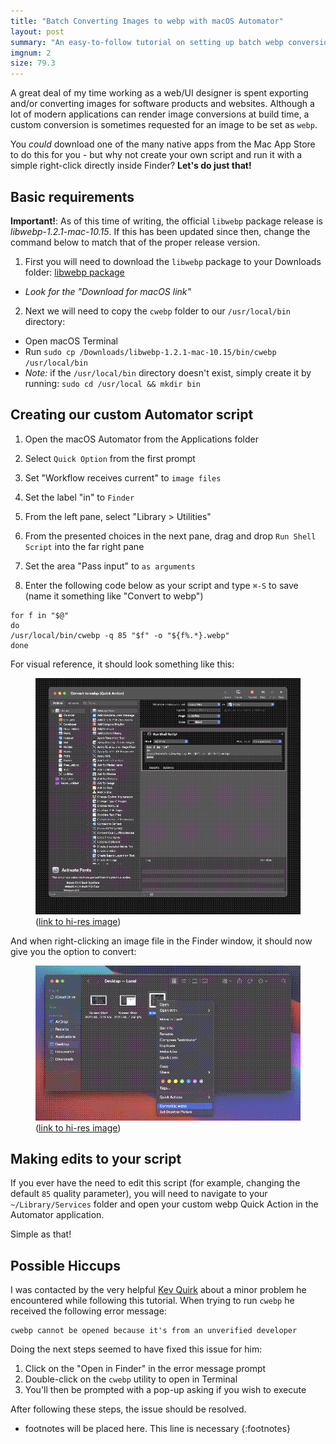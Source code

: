 ```yaml
---
title: "Batch Converting Images to webp with macOS Automator"
layout: post
summary: "An easy-to-follow tutorial on setting up batch webp conversion of images on macOS"
imgnum: 2
size: 79.3
---
```


A great deal of my time working as a web/UI designer is spent exporting and/or converting images for software products and websites. Although a lot of modern applications can render image conversions at build time, a custom conversion is sometimes requested for an image to be set as `webp`.

You *could* download one of the many native apps from the Mac App Store to do this for you - but why not create your own script and run it with a simple right-click directly inside Finder? **Let's do just that!**

## Basic requirements

**Important!**: As of this time of writing, the official `libwebp` package release is *libwebp-1.2.1-mac-10.15*. If this has been updated since then, change the command below to match that of the proper release version.

1. First you will need to download the `libwebp` package to your Downloads folder: [libwebp package](https://developers.google.com/speed/webp/download)
  - *Look for the "Download for macOS link"*

2. Next we will need to copy the `cwebp` folder to our `/usr/local/bin` directory:
  - Open macOS Terminal
  - Run `sudo cp /Downloads/libwebp-1.2.1-mac-10.15/bin/cwebp /usr/local/bin`
  - *Note:* if the `/usr/local/bin` directory doesn't exist, simply create it by running: `sudo cd /usr/local && mkdir bin`

## Creating our custom Automator script

1. Open the macOS Automator from the Applications folder

2. Select `Quick Option` from the first prompt

3. Set "Workflow receives current" to `image files`

4. Set the label "in" to `Finder`

5. From the left pane, select "Library > Utilities"

6. From the presented choices in the next pane, drag and drop `Run Shell Script` into the far right pane

7. Set the area "Pass input" to `as arguments`

8. Enter the following code below as your script and type `⌘-S` to save (name it something like "Convert to webp")

```
for f in "$@"
do
/usr/local/bin/cwebp -q 85 "$f" -o "${f%.*}.webp"
done
```

For visual reference, it should look something like this:

<figure>
  <img src="/public/images/automator.png" alt="macOS Automator">
  <figcaption>(<a href="/public/images/automator.webp">link to hi-res image</a>)</figcaption>
</figure>

And when right-clicking an image file in the Finder window, it should now give you the option to convert:

<figure>
  <img src="/public/images/automator-2.png" alt="Right click to convert">
  <figcaption>(<a href="/public/images/automator-2.webp">link to hi-res image</a>)</figcaption>
</figure>

## Making edits to your script

If you ever have the need to edit this script (for example, changing the default `85` quality parameter), you will need to navigate to your `~/Library/Services` folder and open your custom webp Quick Action in the Automator application. 

Simple as that!

## Possible Hiccups

I was contacted by the very helpful [Kev Quirk](https://kevq.uk) about a minor problem he encountered while following this tutorial. When trying to run `cwebp` he received the following error message:

```
cwebp cannot be opened because it's from an unverified developer
```

Doing the next steps seemed to have fixed this issue for him:

1. Click on the "Open in Finder" in the error message prompt
2. Double-click on the `cwebp` utility to open in Terminal
3. You'll then be prompted with a pop-up asking if you wish to execute

After following these steps, the issue should be resolved.

* footnotes will be placed here. This line is necessary
{:footnotes}

